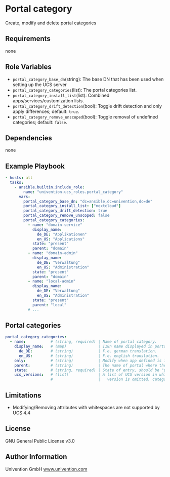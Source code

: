 Portal category
=========

Create, modify and delete portal categories

Requirements
------------

none

Role Variables
--------------

- `portal_category_base_dn`(string): The base DN that has been used when setting up the UCS server
- `portal_category_categories`(list): The portal categories list.
- `portal_category_install_list`(list): Combined apps/services/customization lists.
- `portal_category_drift_detection`(bool): Toggle drift detection and only apply differences; default: `true`.
- `portal_category_remove_unscoped`(bool): Toggle removal of undefined categories; default: `false`.

Dependencies
------------

none

Example Playbook
----------------

```yaml
- hosts: all
  tasks:
    - ansible.builtin.include_role:
        name: "univention.ucs_roles.portal_category"
      vars:
        portal_category_base_dn: "dc=ansible,dc=univention,dc=de"
        portal_category_install_list: ["nextcloud"]
        portal_category_drift_detection: true
        portal_category_remove_unscoped: false
        portal_category_categories:
          - name: "domain-service"
            display_name:
              de_DE: "Applikationen"
              en_US: "Applications"
            state: "present"
            parent: "domain"
          - name: "domain-admin"
            display_name:
              de_DE: "Verwaltung"
              en_US: "Administration"
            state: "present"
            parent: "domain"
          - name: "local-admin"
            display_name:
              de_DE: "Verwaltung"
              en_US: "Administration"
            state: "present"
            parent: "local"
          # ...
```

Portal categories
----------------

```yaml
portal_category_categories:
  - name:           # (string, required) | Name of portal category.
    display_name:   # (map)              | I18n name displayed in portal.
      de_DE:        # (string)           | F.e. german translation.
      en_US:        # (string)           | F.e. english translation.
    only:           # (string)           | Modify when app defined is in `portal_category_install_list`.
    parent:         # (string)           | The name of portal where the category should be appended to, f.e. "domain".
    state:          # (string, required) | State of entry, should be "present" or "absent".
    ucs_versions:   # (list)             | A list of UCS version in which the category should be modified. When no
                    #                    |   version is omitted, category will be modified on ALL ucs versions.
```


Limitations
----------------

- Modifying/Removing attributes with whitespaces are not supported by UCS 4.4

License
-------

GNU General Public License v3.0

Author Information
------------------

Univention GmbH
www.univention.com
